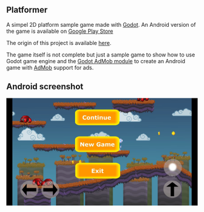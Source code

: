
## Platformer

A simpel 2D platform sample game made with [Godot](https://godotengine.org/). An
Android version of the game is available on [Google Play Store](https://play.google.com/store/apps/details?id=com.mtdeer.platformer2d)

The origin of this project is available [here](https://github.com/godotengine/godot-demo-projects/tree/master/2d/platformer).

The game itself is not complete but just a sample game to show how to use Godot
game engine and the [Godot AdMob module](https://github.com/kloder-games/godot-admob)
to create an Android game with [AdMob](https://apps.admob.com/v2/home) support
for ads.

## Android screenshot

![alt attribute](/assets/Screenshot_20200105-233729.jpg)

